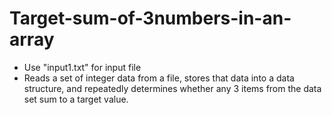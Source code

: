 # Target-sum-of-3numbers-in-an-array
- Use "input1.txt" for input file
- Reads a set of integer data from a file, stores that data into a data structure, and repeatedly determines whether any 3 items from the data set sum to a target value.
